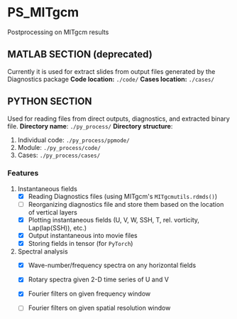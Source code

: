# PS_MITgcm
Postprocessing on MITgcm results

## MATLAB SECTION (deprecated) 
Currently it is used for extract slides from output files generated by the Diagnostics package
**Code location:**
`./code/`
**Cases location:**
`./cases/`

## PYTHON SECTION
Used for reading files from direct outputs, diagnostics, and extracted binary file.
**Directory name**: `./py_process/`
**Directory structure**:
1. Individual code:  `./py_process/ppmode/` 
2. Module: `./py_process/code/`
3. Cases: `./py_process/cases/`



### Features
1. Instantaneous fields 
   - [x] Reading Diagnostics files (using MITgcm's `MITgcmutils.rdmds()`)
   - [ ] Reorganizing diagnostics file and store them based on the location of vertical layers
   - [x] Plotting instantaneous fields (U, V, W, SSH, T, rel. vorticity, Lap(lap(SSH)), etc.)
   - [x] Output instantaneous into movie files 
   - [x] Storing fields in tensor (for `PyTorch`)

2. Spectral analysis
   - [x] Wave-number/frequency spectra on any horizontal fields
   - [x] Rotary spectra given 2-D time series of U and V
   - [x] Fourier filters on given frequency window
   - [ ] Fourier filters on given spatial resolution window

